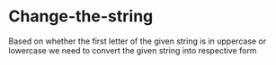 # Change-the-string
Based on whether the first letter of the given string is in uppercase or lowercase we need to convert the given string into respective form
